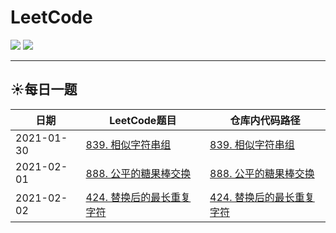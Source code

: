 # LeetCode

![](https://img.shields.io/badge/language-java-green)
![](https://img.shields.io/badge/language-golang-blue)

---

## :sunny:每日一题

| 日期 | LeetCode题目 | 仓库内代码路径 |
| --- | --- | --- |
| 2021-01-30 | [839. 相似字符串组](https://leetcode-cn.com/problems/similar-string-groups/) | [839. 相似字符串组](https://github.com/lxy1152/LeetCode/blob/java/src/main/java/xyz/lixiangyu/algorithm/common/SolutionQ839.java) |
| 2021-02-01 | [888. 公平的糖果棒交换](https://leetcode-cn.com/problems/fair-candy-swap/submissions/) | [888. 公平的糖果棒交换](https://github.com/lxy1152/LeetCode/blob/java/src/main/java/xyz/lixiangyu/algorithm/common/SolutionQ888.java) |
| 2021-02-02 | [424. 替换后的最长重复字符](https://leetcode-cn.com/problems/longest-repeating-character-replacement/) | [424. 替换后的最长重复字符](https://github.com/lxy1152/LeetCode/blob/java/src/main/java/xyz/lixiangyu/algorithm/common/SolutionQ424.java) |
